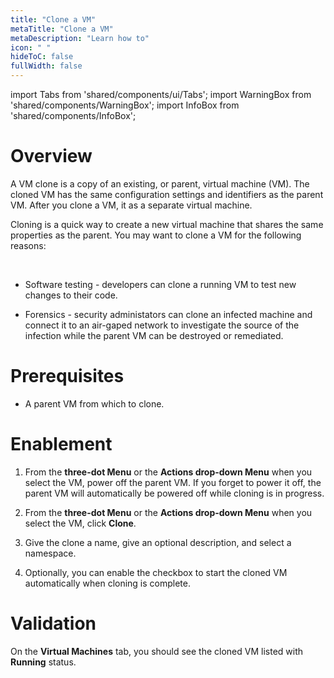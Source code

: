 ```yaml
---
title: "Clone a VM"
metaTitle: "Clone a VM"
metaDescription: "Learn how to"
icon: " "
hideToC: false
fullWidth: false
---
```


import Tabs from 'shared/components/ui/Tabs';
import WarningBox from 'shared/components/WarningBox';
import InfoBox from 'shared/components/InfoBox';

# Overview


A VM clone is a copy of an existing, or parent, virtual machine (VM). The cloned VM has the same configuration settings and identifiers as the parent VM. After you clone a VM, it as a separate virtual machine.

Cloning is a quick way to create a new virtual machine that shares the same properties as the parent. You may want to clone a VM for the following reasons:

<br />

- Software testing - developers can clone a running VM to test new changes to their code. 


- Forensics - security administators can clone an infected machine and connect it to an air-gaped network to investigate the source of the infection while the parent VM can be destroyed or remediated.


# Prerequisites

- A parent VM from which to clone.

# Enablement

1. From the **three-dot Menu** or the **Actions drop-down Menu** when you select the VM, power off the parent VM. If you forget to power it off, the parent VM will automatically be powered off while cloning is in progress.


2. From the **three-dot Menu** or the **Actions drop-down Menu** when you select the VM, click **Clone**.


3. Give the clone a name, give an optional description, and select a namespace.  


4. Optionally, you can enable the checkbox to start the cloned VM automatically when cloning is complete.


# Validation

On the **Virtual Machines** tab, you should see the cloned VM listed with **Running** status. 






